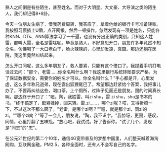 熟人之间倒是有些陌生，甚至姓名。而对于大明星、大文豪、大导演之类的陌生人，我们却记得8*8卦。

<!-- TEASER_END -->

今天一位朋友生病了，借我药费周转，我答应了，拿着他给的银行卡号准备转账。我按照习惯插上U盾，点开网银，然后一顿操作。忽然发现有一项是姓名，只能各种KNN、DTs、ANN算法学习了一千遍，也没有分出正确的类别，只知这人姓雷，都叫大雷，全名是雷啥呢。毕竟是熟人，不好意思开口，朋友许多年竟然不知全名。仿佛喝了一大口老白干，脸火辣辣的，心里却发凉，真囧。那边还躺在医院，我这里竟然纠结起来。

怎么开口问呢，这么多年朋友了。救人要紧，只能有这个借口了。我捏着手机打电话过去问："那个，老雷......你全名叫什么啊？我这里银行系统转账要求严格，为了保证数据安全，需要你的姓名才可以。你全名叫什么？"手心都是汗，心里发虚，这么多年称兄道弟，现在露出狐狸尾巴了。希望那边赶紧给个答案，我把事儿办了，不要再纠结这些，喝口茶，上个厕所，过阵子见面还是朋友。囧的时间真长啊。那边终于开口了："嗯，陶，我姓雷，叫zi shu，雷 zi shu，shu是书本的书。"终于搞定了，赶紧挂掉，回来转。雷.zi......，哪个zi呢？哎，又得折腾一下，不过这次不那么囧了。"老雷，是哪个zi啊？""嗯，就是那个zi，同zi的zi。""哪个zi向？"等了一会儿，朋友说，"陶，我不识字。"我惊讶，更囧，感叹，同情，心里打翻了五味瓶，"放心吧，我试试。好了告诉你。"试了几个，发现是"同志"的"志"。

在公元21世纪的第二个10年，通信4G宽带普及的梦想中国里，人们整天喊着海淘网购，互联网金融，PM2.5，各种全面时，还有人不会写自己的名字。
